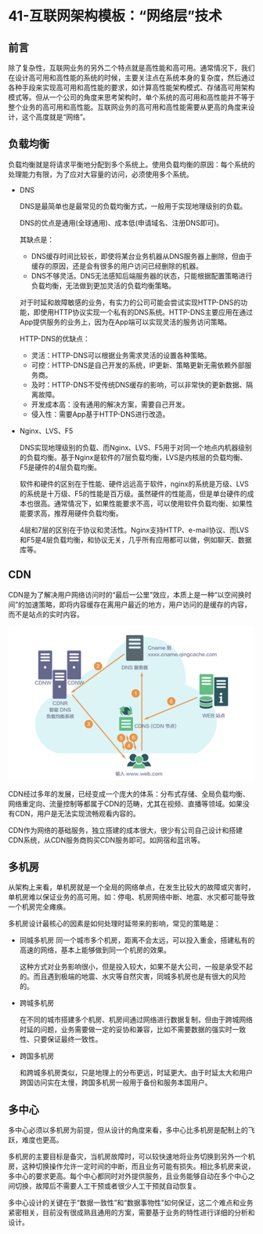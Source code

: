 # 41-互联网架构模板：“网络层”技术

## 前言

除了复杂性，互联网业务的另外二个特点就是高性能和高可用。通常情况下，我们在设计高可用和高性能的系统的时候，主要关注点在系统本身的复杂度，然后通过各种手段来实现高可用和高性能的要求，如计算高性能架构模式、存储高可用架构模式等。但从一个公司的角度来思考架构时，单个系统的高可用和高性能并不等于整个业务的高可用和高性能。互联网业务的高可用和高性能需要从更高的角度来设计，这个高度就是“网络”。

## 负载均衡

负载均衡就是将请求平衡地分配到多个系统上。使用负载均衡的原因：每个系统的处理能力有限，为了应对大容量的访问，必须使用多个系统。

- DNS
  
  DNS是最简单也是最常见的负载均衡方式，一般用于实现地理级别的负载。

  DNS的优点是通用(全球通用)、成本低(申请域名、注册DNS即可)。
  
  其缺点是：
  - DNS缓存时间比较长，即使将某台业务机器从DNS服务器上删除，但由于缓存的原因，还是会有很多的用户访问已经删除的机器。
  - DNS不够灵活。DNS无法感知后端服务器的状态，只能根据配置策略进行负载均衡，无法做到更加灵活的负载均衡策略。

  对于时延和故障敏感的业务，有实力的公司可能会尝试实现HTTP-DNS的功能，即使用HTTP协议实现一个私有的DNS系统。HTTP-DNS主要应用在通过App提供服务的业务上，因为在App端可以实现灵活的服务访问策略。

  HTTP-DNS的优缺点：
  - 灵活：HTTP-DNS可以根据业务需求灵活的设置各种策略。
  - 可控：HTTP-DNS是自己开发的系统，IP更新、策略更新无需依赖外部服务商。
  - 及时：HTTP-DNS不受传统DNS缓存的影响，可以非常快的更新数据、隔离故障。
  - 开发成本高：没有通用的解决方案，需要自己开发。
  - 侵入性：需要App基于HTTP-DNS进行改造。

- Nginx、LVS、F5

  DNS实现地理级别的负载、而Nginx、LVS、F5用于对同一个地点内机器级别的负载均衡。基于Nginx是软件的7层负载均衡，LVS是内核层的负载均衡、F5是硬件的4层负载均衡。

  软件和硬件的区别在于性能、硬件远远高于软件，nginx的系统是万级、LVS的系统是十万级、F5的性能是百万级。虽然硬件的性能高，但是单台硬件的成本也很高。通常情况下，如果性能要求不高，可以使用软件负载均衡、如果性能要求高，推荐用硬件负载均衡。

  4层和7层的区别在于协议和灵活性。Nginx支持HTTP、e-mail协议、而LVS和F5是4层负载均衡，和协议无关，几乎所有应用都可以做，例如聊天、数据库等。


## CDN

CDN是为了解决用户网络访问时的“最后一公里”效应，本质上是一种“以空间换时间”的加速策略，即将内容缓存在离用户最近的地方，用户访问的是缓存的内容，而不是站点的实时内容。

![Alt CNS请求示意图](../.vuepress/public/architecture/1035-1.png)

CDN经过多年的发展，已经变成一个庞大的体系：分布式存储、全局负载均衡、网络重定向、流量控制等都属于CDN的范畴，尤其在视频、直播等领域。如果没有CDN，用户是无法实现流畅观看内容的。

CDN作为网络的基础服务，独立搭建的成本很大，很少有公司自己设计和搭建CDN系统，从CDN服务商购买CDN服务即可。如网宿和蓝讯等。

## 多机房

从架构上来看，单机房就是一个全局的网络单点，在发生比较大的故障或灾害时，单机房难以保证业务的高可用。如：停电、机房网络中断、地震、水灾都可能导致一个机房完全瘫痪。

多机房设计最核心的因素是如何处理时延带来的影响，常见的策略是：
- 同城多机房
  同一个城市多个机房，距离不会太远，可以投入重金，搭建私有的高速的网络，基本上能够做到同一个机房的效果。

  这种方式对业务影响很小，但是投入较大，如果不是大公司，一般是承受不起的。而且遇到极端的地震、水灾等自然灾害，同城多机房也是有很大的风险的。

- 跨城多机房
  
  在不同的城市搭建多个机房、机房间通过网络进行数据复制，但由于跨城网络时延的问题，业务需要做一定的妥协和兼容，比如不需要数据的强实时一致性、只要保证最终一致性。

- 跨国多机房
  
  和跨城多机房类似，只是地理上的分布更远，时延更大。由于时延太大和用户跨国访问实在太慢，跨国多机房一般用于备份和服务本国用户。

## 多中心
多中心必须以多机房为前提，但从设计的角度来看，多中心比多机房是配制上的飞跃，难度也更高。

多机房的主要目标是备灾，当机房故障时，可以较快速地将业务切换到另外一个机房，这种切换操作允许一定时间的中断，而且业务可能有损失。相比多机房来说，多中心的要求更高。每个中心都同时对外提供服务，且业务能够自动在多个中心之间切换，故障后不需要人工干预或者很少人工干预就自动恢复。

多中心设计的关键在于“数据一致性”和“数据事物性”如何保证，这二个难点和业务紧密相关，目前没有很成熟且通用的方案，需要基于业务的特性进行详细的分析和设计。

<Valine/>